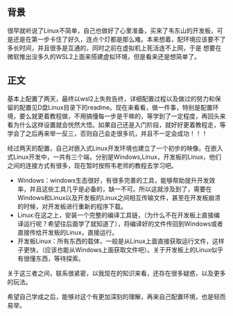 ## 背景

很早就听说了Linux不简单，自己也做好了心里准备，买来了韦东山的开发板，可是还是在第一步卡住了好久，连点个灯都是那么难。本来想着，配环境应该要不了多长时间，并且很多是互通的，同时之前在虚拟机上死活连不上网，于是 想要在微软推出没多久的WSL2上面来搭建虚拟环境，但是看来还是想简单了。

## 正文

基本上配置了两天，最终以wsl2上失败告终，详细配置过程以及做过的努力和保留的配置见D盘Linux目录下的readme。现在来看看，做一件事，特别是配置环境，要么就更着教程做，不用搞懂每一步是干嘛的，等学到了一定程度，再回头来看为什么这样设置就会恍然大悟。如果自己还是入门阶段，就好好更着教程走，等学会了之后再来举一反三，否则自己会走很多坑，并且不一定会成功！！！

经过两天的配置，自己对嵌入式Linux开发环境也建立了一个初步的映像。在嵌入式Linux开发中，一共有三个端，分别是Windows,Linux，开发板的Linux，他们之间的连接方式有很多，现在暂时按照韦老师的教程去学习吧。

+ Windows：windows生态很好，有很多完善的工具，能够帮助提升开发效率，并且这些工具几乎是必备的，缺一不可。所以这就涉及到了，需要在Windows和Linux以及开发板的Linux之间相互传输文件，甚至在开发板崩溃的时候，对开发板进行重新的程序下载。
+ Linux:在这之上，安装一个完整的编译工具链，（为什么不在开发板上直接编译运行呢？希望往后面学了就知道了），将编译好的文件传回到Windows或者直接传给开发板的Linux，直接运行。
+ 开发板Linux：所有东西的载体，一般是从Linux上面直接获取运行文件，这样子更快，（应该也能从Windows上面获取文件吧）。关于开发板上的Linux似乎有很懂东西，等待探索。

关于这三者之间，联系很紧密，以我现在的知识来看，还存在很多疑惑，以及更多的玩法。

希望自己学成之后，能够对这个有更加深刻的理解，再来自己配置环境，也是轻而易举。